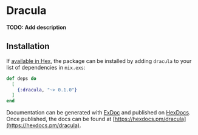 # Dracula

**TODO: Add description**

## Installation

If [available in Hex](https://hex.pm/docs/publish), the package can be installed
by adding `dracula` to your list of dependencies in `mix.exs`:

```elixir
def deps do
  [
    {:dracula, "~> 0.1.0"}
  ]
end
```

Documentation can be generated with [ExDoc](https://github.com/elixir-lang/ex_doc)
and published on [HexDocs](https://hexdocs.pm). Once published, the docs can
be found at [https://hexdocs.pm/dracula](https://hexdocs.pm/dracula).

